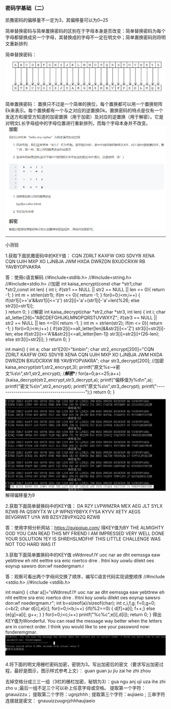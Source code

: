 ### 密码学基础（二）
凯撒密码的偏移量不一定为3，其偏移量可以为0~25

简单替换密码与简单置换密码的区别在于字母本身是否改变：简单替换密码为每个字母都替换成另一个字母，其替换成的字母不一定在明文中；简单置换密码则将明文重新排列


简单替换密码：
![image](./image/1516765704875.png)

简单置换密码：
置换只不过是一个简单的换位，每个置换都可以用一个置换矩阵Ek来表示。每个置换都有一个与之对应的逆置换Dk。置换密码的特点是仅有一个发送方和接受方知道的加密置换（用于加密）及对应的逆置换（用于解密）。它是对明文L长字母组中的字母位置进行重新排列，而每个字母本身并不改变。
![image](./image/1516766581651.png)



----------


小测验

1.获取下面凯撒密码中的KEY值：
CQN ZDRLT KAXFW OXG SDVYB XENA CQN UJIH MXP XO LJNBJA JWM HXDA DWRZDN BXUDCRXW RB YAVBYOPVAKRA

答：使用c语言解码
//#include<stdlib.h>
//#include<string.h>
//#include<stdio.h>
//加密
int kaisa_encrypt(const char *str1,char *str2,const  int len)
{
    int i;
    if(str1 == NULL || str2 == NULL || len <= 0){
        return -1;
    }
    int m = strlen(str1);
    if(m <= 0){
        return -1;
    }
    for(i=0;i<m;i++)
    {
        if(str1[i]>='a'&&str1[i]<='z')
            str2[i]='a'+(str1[i]-'a'+len)%26;
        else
            str2[i]=str1[i];                                                                                 
    }
    return 0;
} 
//解密
int kaisa_decrypt(char *str2,char *str3, int len)
{
    int i;
    char all_letter[26]="ABCDEFGHIJKLMNOPQRSTUVWXYZ";
    if(str3 == NULL || str2 == NULL || len <=0){
        return -1;
    }
    int m = strlen(str2);
    if(m <= 0){
        return -1;
    }
    for(i=0;i<m;i++)
    {
        if(str2[i]>=all_letter[len]&&str2[i]<='Z')
            str3[i]=str2[i]-len;
        else if(str2[i]>='A'&&str2[i]<=all_letter[len-1])
            str3[i]=str2[i]+(26-len);
        else
            str3[i]=str2[i];
    }
    return 0;
}

int main()
{   int a;
    char str1[20]="binbin";
    char str2_encrypt[200]="CQN ZDRLT KAXFW OXG SDVYB XENA CQN UJIH MXP XO LJNBJA JWM HXDA DWRZDN BXUDCRXW RB YAVBYOPVAKRA";
    char str3_decrypt[200];
    //加密
    kaisa_encrypt(str1,str2_encrypt,3);
    printf("原文%s-->密文%s\n",str1,str2_encrypt);
    /***解密****/
    for(a=0;a<=25;a++)
   {kaisa_decrypt(str2_encrypt,str3_decrypt,a);
    printf("偏移值为%d\n",a);
    printf("密文%s\n",str2_encrypt);
    printf("原文%s\n",str3_decrypt);
    printf("-------------------------------------------");}
    return 0;
} 


![image](./image/1.jpg)
解得偏移量为9

2.获取下面简单替换码中的KEY值：
DA RZY LVPWMZRA MEX AEG JLT SYLX RZWB PA QSWYTX W LP WPNSYBBYX FYSA KYVV XETY AEGS BEVGRWET UYA WB BZSYZBVPXQZQ RZWB

答：使用字频分析网站：https://quipqiup.com/
得KEY值为BY THE ALMIGHTY GOD YOU CAN READ THIS MY FRIEND I AM IMPRESSED VERY WELL DONE YOUR SOLUTION ?EY IS SHREHSLMDFHF THIS LITTLE CHALLENGE WAS NOT TOO HARD WAS IT

3.获取下面简单置换码中的KEY值
oWdnreuf.lY uoc nar ae dht eemssga eaw yebttrew eh nht eelttre sra enic roertco drre . Ihtni koy uowlu dilekt  oes eoyrup sawsro don:wf nsedergmam.r

答：观察可看出两个字母间交换了顺序，编写C语言代码实现调整顺序
//#include <stdio.h>
//#include <stdlib.h>

int main() {
	char a[]="oWdnreuf.lY uoc nar ae dht eemssga eaw yebttrew eh nht eelttre sra enic roertco drre . Ihtni koy uowlu dilekt  oes eoyrup sawsro don:wf nsedergmam.r";
	int b=sizeof(a)/sizeof(char);
	int c,i,f,g;
	f=0,g=0;
	c=b/2;
	char d[c],e[c];
	for(i=0;i<b;i++)
	{if(i%2==0)
	  {  d[f]=a[i];
	     f++;}
	    else
	    {e[g]=a[i];
	     g++;
	    }
	}
	for(i=0;i<c;i++)
	printf("%c%c",e[i],d[i]);
	return 0;
}
得出KEY值为Wonderful. You can read the message way better when the letters are in correct order. I think you would like to see your password now: fsnderemgmar. 
![image](./image/2.jpg)



4.将下面的明文用栅栏密码加密，密钥为3。写出加密后的密文（要求写出加密过程，最好是图示，图示样式参考上文）：
guan guan ju jiu zai he zhi zhou

去掉空格分成三三一组（3栏的栅栏加密，秘钥为3）：gua ngu anj uji uza ihe zhi zho u  ;最后一组不足三个可以补上任意字母或空格。
提取第一个字符：gnauuizzu；
提取第二个字符：ugnjzhhh ;
提取第三个字符：aujiaeio ;
三串字符连接就是密文：
gnauuizzuugnjzhhhaujiaeio
